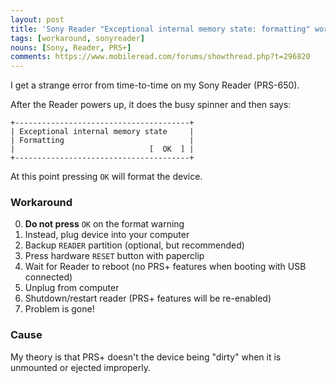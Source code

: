 ```yaml
---
layout: post
title: 'Sony Reader "Exceptional internal memory state: formatting" workaround'
tags: [workaround, sonyreader]
nouns: [Sony, Reader, PRS+]
comments: https://www.mobileread.com/forums/showthread.php?t=296820
---
```


I get a strange error from time-to-time on my Sony Reader (PRS-650).

After the Reader powers up, it does the busy spinner and then says:
```
+---------------------------------------+
| Exceptional internal memory state     |
| Formatting                            |
|                              [  OK  ] |
+---------------------------------------+
```

At this point pressing `OK` will format the device.

### Workaround

0. **Do not press** `OK` on the format warning
1. Instead, plug device into your computer
2. Backup `READER` partition (optional, but recommended)
3. Press hardware `RESET` button with paperclip
4. Wait for Reader to reboot (no PRS+ features when booting with USB connected)
5. Unplug from computer
6. Shutdown/restart reader (PRS+ features will be re-enabled)
7. Problem is gone!

### Cause
My theory is that PRS+ doesn't the device being "dirty" when it is unmounted or ejected improperly.
